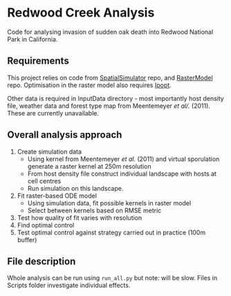 # Redwood Creek Analysis

Code for analysing invasion of sudden oak death into Redwood National Park in California.

## Requirements
This project relies on code from [SpatialSimulator](https://github.com/ehbussell/SpatialSimulator) repo, and [RasterModel](https://github.com/ehbussell/ODERasterModel) repo. Optimisation in the raster model also requires [Ipopt](https://github.com/coin-or/Ipopt).

Other data is required in InputData directory - most importantly host density file, weather data and forest type map from Meentemeyer *et al/.* (2011). These are currently unavailable.

## Overall analysis approach

1. Create simulation data
    * Using kernel from Meentemeyer *et al.* (2011) and virtual sporulation generate a raster kernel at 250m resolution
    * From host density file construct individual landscape with hosts at cell centres
    * Run simulation on this landscape.
1. Fit raster-based ODE model
    * Using simulation data, fit possible kernels in raster model
    * Select between kernels based on RMSE metric
1. Test how quality of fit varies with resolution
1. Find optimal control
1. Test optimal control against strategy carried out in practice (100m buffer)

## File description
Whole analysis can be run using ``run_all.py`` but note: will be slow. Files in Scripts folder investigate individual effects.
